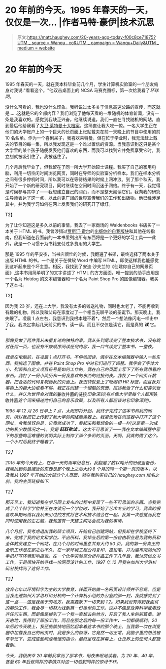 # 20 年前的今天。1995 年春天的一天，仅仅是一次… |作者马特·豪伊|技术沉思

> 原文:[https://matt.haughey.com/20-years-ago-today-f00c8ce71875?UTM _ source = Wanqu . co&UTM _ campaign = Wanqu+Daily&UTM _ medium = website](https://matt.haughey.com/20-years-ago-today-f00c8ce71875?utm_source=wanqu.co&utm_campaign=Wanqu+Daily&utm_medium=website)



# 20 年前的今天

1995 年春天的一天，就在我本科毕业前几个月，学生计算机实验室的一个朋友俯身对我说:"看看这个。"他双击桌面上的 NCSA 马赛克图标，第一次给我看了*环球网*。

没什么可看的，我也没什么印象。我听说过太多关于信息高速公路的宣传，而这就是……这就是它的全部内容？我们浏览了他每天看的一堆随机的体育新闻，没有一条是我喜欢的。感觉到我缺乏兴奋，他继续说道。我们一直在寻找随机的网站，直到最后他给我看了[大卫·莱特曼十大档案](http://www.mudslide.net/TopTen/)，这简直让我大吃一惊。一名大学生正在他们的大学账户上的一个巨大的长页面上张贴戴夫在前一天晚上的节目中使用的前 10 名名单。作为一个喜剧呆子，我喜欢莱特曼，但在忙于学业时，我无法赶上戴夫的节目的每一集，所以我发现这是一个难以置信的资源。当我意识到这只是某个大学里的某个孩子随便发表他们喜欢的东西，而我可以找到它并免费享受它时，我立刻就被吸引住了。我被迷住了。

几个月后我毕业了，但我留在了同一所大学开始硕士课程。我买了自己的家用电脑，利用一切空闲时间浏览网页，同时在导师的实验室分析样本。我们在样本分析之间有很多停机时间，所以我可以在等待结果的时候上网冲浪。到了那个秋天，我开始了一个新的研究项目，同时继续在空闲时间沉迷于网络。终于有一天，我觉得是时候参与其中了——我想建立自己的网页，而不是整天阅读它们。我向我的研究生导师表达了这一点，以此向更广阔的世界宣传我们的工作和出版物。他已经涉足其中，并为我学习如何在网上发表我们的研究开了绿灯。



T2】

为了让你知道这是多久以前的事情，我去了一家商场的 Waldenbooks 书店买了一本关于 HTML 的书。我曾涉猎过[贾斯汀·霍尔](https://medium.com/u/387b08fec8de?source=post_page-----f00c8ce71875--------------------------------)的[出版你的自我版块](http://www.links.net/webpub/)和其他在线指南，但我知道在我面前的一本书里列出所有东西将是一个更好的学习工具——此外，我是一个习惯于为书籍支付过多费用的大学生。

那是 1995 年的平安夜，当书店很忙的时候，我翻遍了书架，最终选择了两本关于出版 HTML 的书。一个是关于在微软 Word 中编写 HTML，即使这样我也能感觉到这听起来是个坏主意。相反，我找到了安迪·沙夫兰的《创建你自己的网景页面》,这本书用简单明了的文字讲述了 HTML 的方方面面，唯一提到的助手应用是一个名为 Hotdog 的文本编辑器和一个名为 Paint Shop Pro 的图像编辑器。我买了这本书。

T2】

因为我 23 岁，还在上大学，我没有太多的钱送礼物，同时也太老了，不能再收到有趣的礼物，所以我和父母在家度过了一个相当无聊平淡的圣诞节。那天晚上，我失眠了。凌晨 1 点左右，我意识到我根本睡不着*，然后一个想法像闪电一样击中了我。我决定拿起几天前买的书，读一读。而且不仅仅是读它，而是真的 ***读*** 它。*



*那晚我做了两件我从未重复过的独特的事。我从头到尾读完了整本技术书，没有跳过任何一页，也没有不按顺序阅读任何内容，我一口气读完了整本书，一整夜。*

*我坐在电脑前，在凌晨 1 点打开书，不停地阅读，偶尔在文本编辑器中输入一些东西。我挑选了图像，并在 Paint Shop Pro 中对它们进行了调整。我学会了字体大小、列表和自定义项目符号是如何工作的，我在自己的页面上写下了所有我想看的东西。我打了一份小简历和一份我喜欢的东西的链接列表。我找了一个网页计数器，把合适的代码复制到我的页面上。我很快就爱上了眨眼和 HR 标签，而且我对事物上的巨大边框看不够。我正在创建一个很酷的页面，描述我做了什么和喜欢做什么，并认为世界会对我的*兼收并蓄的链接*印象深刻(有点像大学里每个人都用*兼收并蓄*这个词来描述他们自己的音乐收藏，以及所有人都应该对它印象深刻)。*

*1995 年 12 月 26 日早上 7 点，太阳即将升起，我终于完成了这本书和我的网页，所以我把它上传到了我大学的网络服务器上。我紧张地在浏览器中打开了这个网址，令我惊讶的是，它竟然成功了，看起来和我想象的一模一样(这是第一次成功的极少数情况之一)。我是 ***跃跃欲试*** 。这太不可思议了——我在文本编辑器中写下的那些晦涩难懂的说明实际上制作了那个多彩的页面。*天啊，我真的做了这个*。一个小时后我终于睡着了。*



*T2】*

*2015 年的今天晚上，在那一天的周年纪念日，我翻遍了数以吨计的旧硬盘备份，我能找到的最接近的东西是那个晚上之后大约 8 个月的同一个第一页的版本，以及我从 1997 年开始的大部分个人页面，就在我购买自己的 haughey.com 域名之前。我的主页链接如下:*

*T2】*

*那天早上，我知道我在学习网上发布的过程中发现了一些不可思议的东西。当我完成了几个科学学位并正在攻读另一个学位时，我开始了艺术专业的学习，我真的很喜欢早期网络以我从未见过的方式将艺术和技术结合在一起。我第一次感觉到我在同时使用我的左右脑，我知道有一天建立网站会成为我的事情。*

*几个月后，我考虑退出我的硕士项目，开始自己创建网站，但我却在学校坚持下来，完成了我的论文和学位。不出所料，我毕业后的第一份自由职业是为我的系和全体教员建立一个网站，在几个月的时间里总共有大约 50 页。我的第一份真正的全职工作是在那之后不久，在一家环境工程公司复印、推铅笔，并为遍布南加州的手机杆写环境影响报告。在一个化学实验室分析样品工作了几年后，我讨厌做文书工作，于是很快开始寻找一份网页设计的工作，1997 年 12 月我在加州大学洛杉矶分校找到了这份工作。*

*T2】*

*放弃七年以环境科学为主的大学教育，转而开始做一名网页设计师并不容易。但是当我走进加州大学洛杉矶分校的一个计算机小组的办公室的那一刻，我就感觉到了这一点——这是我属于的地方，我需要放下一切来到 T2。如果我没有得到我面试的那份工作，我会尽一切努力找到另一份类似的工作。这并不像是放弃科学或者放弃任何东西，而是像是搬到了一个我一直想去的地方，开启了我人生的新篇章。谢天谢地，我得到了那份工作，而且在那之后的每一份工作中，一切都很顺利。20 年后的今天晚上，我还能愉快地回忆起拿着这本书的那个晚上，当我第一次在浏览器中加载我自己的网页时，我是多么的惊讶，它竟然一切正常。我脑子里的想法被草草记下，变成这些晦涩难懂的指令，最终呈现在屏幕上，让世界上的任何人都能看到。*

*今天，我很庆幸 20 年前我拿到了那本书，彻夜未眠地读着。为 20 年、40 年、甚至 60 年后做同样的事情并对这一切感到同样的惊讶干杯。*